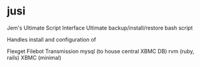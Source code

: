 jusi
====
Jem's Ultimate Script Interface
Ultimate backup/install/restore bash script

Handles install and configuration of

Flexget
Filebot
Transmission
mysql (to house central XBMC DB)
rvm (ruby, rails)
XBMC (minimal)
